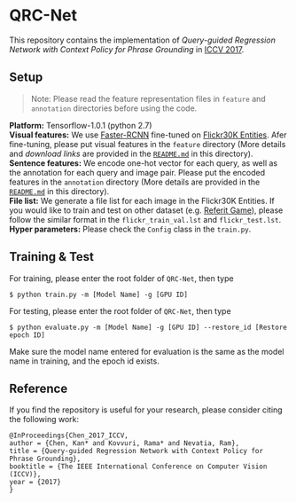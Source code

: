 # QRC-Net

This repository contains the implementation of *Query-guided Regression Network with Context Policy for Phrase Grounding* in [ICCV 2017](http://openaccess.thecvf.com/content_ICCV_2017/papers/Chen_Query-Guided_Regression_Network_ICCV_2017_paper.pdf).

## Setup

> Note: Please read the feature representation files in ```feature``` and ```annotation``` directories before using the code.

**Platform:** Tensorflow-1.0.1 (python 2.7)<br/>
**Visual features:** We use [Faster-RCNN](https://github.com/endernewton/tf-faster-rcnn) fine-tuned on [Flickr30K Entities](http://web.engr.illinois.edu/~bplumme2/Flickr30kEntities/). Afer fine-tuning, please put visual features in the ```feature``` directory (More details and *download links* are provided in the [```README.md```](./feature/README.md) in this directory).<br/>
**Sentence features:** We encode one-hot vector for each query, as well as the annotation for each query and image pair. Please put the encoded features in the ```annotation``` directory (More details are provided in the [```README.md```](./annotation/README.md) in this directory).<br/>
**File list:** We generate a file list for each image in the Flickr30K Entities. If you would like to train and test on other dataset (e.g. [Referit Game](http://tamaraberg.com/referitgame/)), please follow the similar format in the ```flickr_train_val.lst``` and ```flickr_test.lst```.<br/>
**Hyper parameters:** Please check the ```Config``` class in the ```train.py```.

## Training & Test

For training, please enter the root folder of ```QRC-Net```, then type
```
$ python train.py -m [Model Name] -g [GPU ID]
```
For testing, please enter the root folder of ```QRC-Net```, then type
```
$ python evaluate.py -m [Model Name] -g [GPU ID] --restore_id [Restore epoch ID]
```
Make sure the model name entered for evaluation is the same as the model name in training, and the epoch id exists.

## Reference

If you find the repository is useful for your research, please consider citing the following work:
```
@InProceedings{Chen_2017_ICCV,
author = {Chen, Kan* and Kovvuri, Rama* and Nevatia, Ram}, 
title = {Query-guided Regression Network with Context Policy for Phrase Grounding},
booktitle = {The IEEE International Conference on Computer Vision (ICCV)},
year = {2017} 
}
```